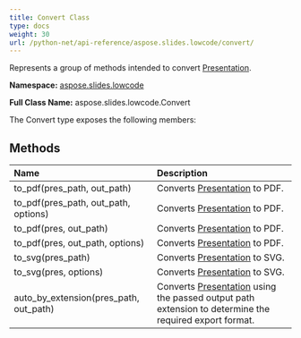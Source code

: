 ```yaml
---
title: Convert Class
type: docs
weight: 30
url: /python-net/api-reference/aspose.slides.lowcode/convert/
---
```


Represents a group of methods intended to convert [Presentation](/slides/python-net/api-reference/aspose.slides/presentation/).

**Namespace:** [aspose.slides.lowcode](/slides/python-net/api-reference/aspose.slides.lowcode/)

**Full Class Name:** aspose.slides.lowcode.Convert



The Convert type exposes the following members:
## **Methods**
|**Name**|**Description**|
| :- | :- |
|to_pdf(pres_path, out_path)|Converts [Presentation](/slides/python-net/api-reference/aspose.slides/presentation/) to PDF.|
|to_pdf(pres_path, out_path, options)|Converts [Presentation](/slides/python-net/api-reference/aspose.slides/presentation/) to PDF.|
|to_pdf(pres, out_path)|Converts [Presentation](/slides/python-net/api-reference/aspose.slides/presentation/) to PDF.|
|to_pdf(pres, out_path, options)|Converts [Presentation](/slides/python-net/api-reference/aspose.slides/presentation/) to PDF.|
|to_svg(pres_path)|Converts [Presentation](/slides/python-net/api-reference/aspose.slides/presentation/) to SVG.|
|to_svg(pres, options)|Converts [Presentation](/slides/python-net/api-reference/aspose.slides/presentation/) to SVG.|
|auto_by_extension(pres_path, out_path)|Converts [Presentation](/slides/python-net/api-reference/aspose.slides/presentation/) using the passed output path extension to determine the required export format.|

